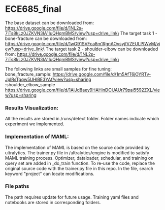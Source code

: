 # ECE685_final

The base dataset can be downloaded from: https://drive.google.com/file/d/1NL2s-7iTs8kLz0JZKVN3IA1IuQHqmBMS/view?usp=drive_link\
The target task 1 - bone-fracture can be downloaded from: https://drive.google.com/file/d/1wG91SVFca8m1RgnAOvsyjfVZEULPIWyM/view?usp=drive_link\
The target task 2 - shoulder-elbow can be downloaded from: https://drive.google.com/file/d/1NL2s-7iTs8kLz0JZKVN3IA1IuQHqmBMS/view?usp=drive_link\

The following links are small samples for fine tuning: \
bone_fracture_sample: https://drive.google.com/file/d/1m5AfT6jOYRTv-JplRsTgqw5UHlBE3YAf/view?usp=sharing \
:shoulder_elbow_sample https://drive.google.com/file/d/1AlJd8aey9HAHinDOUAUr79pai5592ZXL/view?usp=sharing

### Results Visualization:
All the results are stored in /runs/detect folder. Folder names indicate which experiment we implemented.

### Implementation of MAML:
The implementation of MAML is based on the source code provided by ultralytics. The trainer.py file in /ultralytics/engine is modified to satisfy MAML training process. Optimizer, dataloader, schedular, and training on query set are added in _do_train function. To re-use the code, replace the original source code with the trainer.py file in this repo. In the file, search keyword "project" can locate modifications.

### File paths
The path requires update for future usage. Training yaml files and notebooks are stored in corresponding folders.